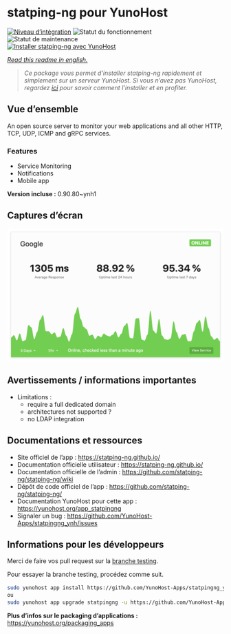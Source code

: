 <!--
N.B.: This README was automatically generated by https://github.com/YunoHost/apps/tree/master/tools/README-generator
It shall NOT be edited by hand.
-->

# statping-ng pour YunoHost

[![Niveau d’intégration](https://dash.yunohost.org/integration/statpingng.svg)](https://dash.yunohost.org/appci/app/statpingng) ![Statut du fonctionnement](https://ci-apps.yunohost.org/ci/badges/statpingng.status.svg) ![Statut de maintenance](https://ci-apps.yunohost.org/ci/badges/statpingng.maintain.svg)  
[![Installer statping-ng avec YunoHost](https://install-app.yunohost.org/install-with-yunohost.svg)](https://install-app.yunohost.org/?app=statpingng)

*[Read this readme in english.](./README.md)*

> *Ce package vous permet d’installer statping-ng rapidement et simplement sur un serveur YunoHost.
Si vous n’avez pas YunoHost, regardez [ici](https://yunohost.org/#/install) pour savoir comment l’installer et en profiter.*

## Vue d’ensemble

An open source server to monitor your web applications and all other HTTP, TCP, UDP, ICMP and gRPC services.

### Features

- Service Monitoring
- Notifications
- Mobile app


**Version incluse :** 0.90.80~ynh1

## Captures d’écran

![Capture d’écran de statping-ng](./doc/screenshots/statping.png)

## Avertissements / informations importantes

* Limitations :
    * require a full dedicated domain
    * architectures not supported ?
    * no LDAP integration


## Documentations et ressources

* Site officiel de l’app : <https://statping-ng.github.io/>
* Documentation officielle utilisateur : <https://statping-ng.github.io/>
* Documentation officielle de l’admin : <https://github.com/statping-ng/statping-ng/wiki>
* Dépôt de code officiel de l’app : <https://github.com/statping-ng/statping-ng/>
* Documentation YunoHost pour cette app : <https://yunohost.org/app_statpingng>
* Signaler un bug : <https://github.com/YunoHost-Apps/statpingng_ynh/issues>

## Informations pour les développeurs

Merci de faire vos pull request sur la [branche testing](https://github.com/YunoHost-Apps/statpingng_ynh/tree/testing).

Pour essayer la branche testing, procédez comme suit.

``` bash
sudo yunohost app install https://github.com/YunoHost-Apps/statpingng_ynh/tree/testing --debug
ou
sudo yunohost app upgrade statpingng -u https://github.com/YunoHost-Apps/statpingng_ynh/tree/testing --debug
```

**Plus d’infos sur le packaging d’applications :** <https://yunohost.org/packaging_apps>